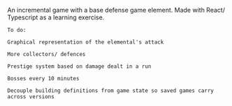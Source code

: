 An incremental game with a base defense game element. Made with React/ Typescript as a learning exercise.

    To do:

    Graphical representation of the elemental's attack
    
    More collectors/ defences
    
    Prestige system based on damage dealt in a run
    
    Bosses every 10 minutes
    
    Decouple building definitions from game state so saved games carry across versions
    
